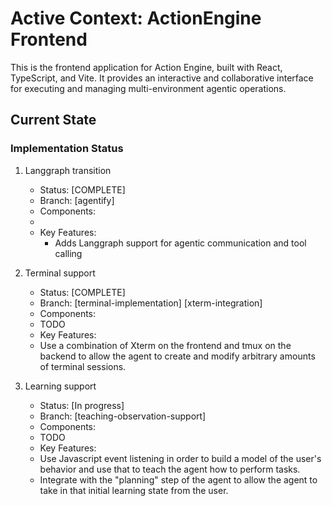 # Active Context: ActionEngine Frontend

This is the frontend application for Action Engine, built with React, TypeScript, and Vite. It provides an interactive and collaborative interface for executing and managing multi-environment agentic operations.

## Current State

### Implementation Status

1. Langgraph transition

   - Status: [COMPLETE]
   - Branch: [agentify]
   - Components:
   -
   - Key Features:
     - Adds Langgraph support for agentic communication and tool calling

2. Terminal support

   - Status: [COMPLETE]
   - Branch: [terminal-implementation] [xterm-integration]
   - Components:
   - TODO
   - Key Features:
   - Use a combination of Xterm on the frontend and tmux on the backend to allow the agent to create and modify arbitrary amounts of terminal sessions.

3. Learning support

   - Status: [In progress]
   - Branch: [teaching-observation-support]
   - Components:
   - TODO
   - Key Features:
   - Use Javascript event listening in order to build a model of the user's behavior and use that to teach the agent how to perform tasks.
   - Integrate with the "planning" step of the agent to allow the agent to take in that initial learning state from the user.
